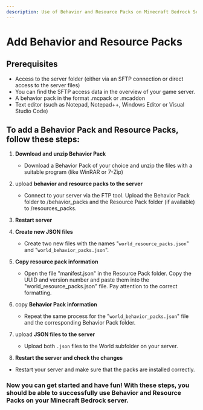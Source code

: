 ```yaml
---
description: Use of Behavior and Resource Packs on Minecraft Bedrock Server
---
```


# Add Behavior and Resource Packs

## Prerequisites

* Access to the server folder (either via an SFTP connection or direct access to the server files)
* You can find the SFTP access data in the overview of your game server.
* A behavior pack in the format .mcpack or .mcaddon
* Text editor (such as Notepad, Notepad++, Windows Editor or Visual Studio Code)

## To add a Behavior Pack and Resource Packs, follow these steps:

1. <b>Download and unzip Behavior Pack</b>
    * Download a Behavior Pack of your choice and unzip the files with a suitable program (like WinRAR or 7-Zip)

2. upload <b>behavior and resource packs to the server</b>
    * Connect to your server via the FTP tool. Upload the Behavior Pack folder to /behavior\_packs and the Resource Pack folder (if available) to /resources\_packs.

3. <b>Restart server</b>

4. <b>Create new JSON files</b>
    * Create two new files with the names "`world_resource_packs.json`" and "`world_behavior_packs.json`".

5. <b>Copy resource pack information</b>
    * Open the file "manifest.json" in the Resource Pack folder. Copy the UUID and version number and paste them into the "world\_resource\_packs.json" file. Pay attention to the correct formatting.

6. copy <b>Behavior Pack information</b>
    * Repeat the same process for the "`world_behavior_packs.json`" file and the corresponding Behavior Pack folder.

7. upload <b>JSON files to the server</b>
    * Upload both `.json` files to the World subfolder on your server.

8. <b>Restart the server and check the changes</b>
  * Restart your server and make sure that the packs are installed correctly.

### Now you can get started and have fun! With these steps, you should be able to successfully use Behavior and Resource Packs on your Minecraft Bedrock server.
